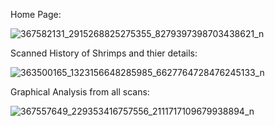 Home Page:

![367582131_2915268825275355_8279397398703438621_n](https://github.com/Taiseer517/shrimpapp/assets/127662532/4346cb08-4d76-4e95-9424-6cef75d176ef)


Scanned History of Shrimps and thier details:

![363500165_1323156648285985_6627764728476245133_n](https://github.com/Taiseer517/shrimpapp/assets/127662532/9dcf22ab-0d8d-4f46-a4e8-c7f9df8d84f5)


Graphical Analysis from all scans:

![367557649_229353416757556_2111717109679938894_n](https://github.com/Taiseer517/shrimpapp/assets/127662532/d6518f8e-a17b-4d39-b68a-035300bb12b5)
